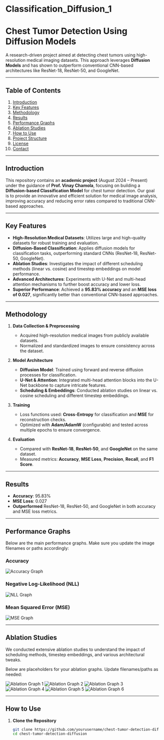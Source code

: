 # Classification_Diffusion_1

# Chest Tumor Detection Using Diffusion Models

A research-driven project aimed at detecting chest tumors using high-resolution medical imaging datasets. This approach leverages **Diffusion Models** and has shown to outperform conventional CNN-based architectures like ResNet-18, ResNet-50, and GoogleNet.

---

## Table of Contents
1. [Introduction](#introduction)
2. [Key Features](#key-features)
3. [Methodology](#methodology)
4. [Results](#results)
5. [Performance Graphs](#performance-graphs)
6. [Ablation Studies](#ablation-studies)
7. [How to Use](#how-to-use)
8. [Project Structure](#project-structure)
9. [License](#license)
10. [Contact](#contact)

---

## Introduction

This repository contains an **academic project** (August 2024 – Present) under the guidance of **Prof. Vinay Chamola**, focusing on building a **Diffusion-based Classification Model** for chest tumor detection. Our goal is to provide an innovative and efficient solution for medical image analysis, improving accuracy and reducing error rates compared to traditional CNN-based approaches.

---

## Key Features

- **High-Resolution Medical Datasets**: Utilizes large and high-quality datasets for robust training and evaluation.
- **Diffusion-Based Classification**: Applies diffusion models for classification tasks, outperforming standard CNNs (ResNet-18, ResNet-50, GoogleNet).
- **Ablation Studies**: Investigates the impact of different scheduling methods (linear vs. cosine) and timestep embeddings on model performance.
- **Advanced Architectures**: Experiments with U-Net and multi-head attention mechanisms to further boost accuracy and lower loss.
- **Superior Performance**: Achieved a **95.83% accuracy** and an **MSE loss of 0.027**, significantly better than conventional CNN-based approaches.

---

## Methodology

1. **Data Collection & Preprocessing**  
   - Acquired high-resolution medical images from publicly available datasets.  
   - Normalized and standardized images to ensure consistency across the dataset.

2. **Model Architecture**  
   - **Diffusion Model**: Trained using forward and reverse diffusion processes for classification.  
   - **U-Net & Attention**: Integrated multi-head attention blocks into the U-Net backbone to capture intricate features.  
   - **Scheduling & Embeddings**: Conducted ablation studies on linear vs. cosine scheduling and different timestep embeddings.

3. **Training**  
   - Loss functions used: **Cross-Entropy** for classification and **MSE** for reconstruction checks.  
   - Optimized with **Adam/AdamW** (configurable) and tested across multiple epochs to ensure convergence.

4. **Evaluation**  
   - Compared with **ResNet-18**, **ResNet-50**, and **GoogleNet** on the same dataset.  
   - Measured metrics: **Accuracy**, **MSE Loss**, **Precision**, **Recall**, and **F1 Score**.

---

## Results

- **Accuracy**: 95.83%  
- **MSE Loss**: 0.027  
- **Outperformed** ResNet-18, ResNet-50, and GoogleNet in both accuracy and MSE loss metrics.

---

## Performance Graphs

Below are the main performance graphs. Make sure you update the image filenames or paths accordingly:

### Accuracy
![Accuracy Graph](images/ACCCURACY_2.png)

### Negative Log-Likelihood (NLL)
![NLL Graph](images/NLL_2.png)

### Mean Squared Error (MSE)
![MSE Graph](images/MSE_2.png)

---

## Ablation Studies

We conducted extensive ablation studies to understand the impact of scheduling methods, timestep embeddings, and various architectural tweaks.

Below are placeholders for your ablation graphs. Update filenames/paths as needed:

![Ablation Graph 1](images/ACCURACY.png)
![Ablation Graph 2](images/ACCURACY_1.png)
![Ablation Graph 3](images/MSE.png)
![Ablation Graph 4](images/MSE_1.png)
![Ablation Graph 5](images/NLL.png)
![Ablation Graph 6](images/NLL_1.png)

---

## How to Use

1. **Clone the Repository**  
   ```bash
   git clone https://github.com/yourusername/chest-tumor-detection-diffusion.git
   cd chest-tumor-detection-diffusion
